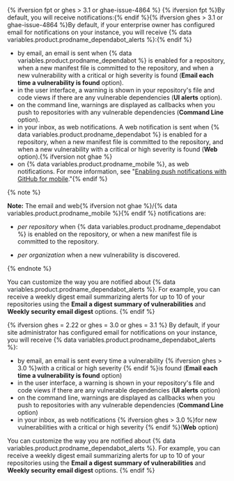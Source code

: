 {% ifversion fpt or ghes > 3.1 or ghae-issue-4864 %}
{% ifversion fpt %}By default, you will receive notifications:{% endif %}{% ifversion ghes > 3.1 or ghae-issue-4864 %}By default, if your enterprise owner has configured email for notifications on your instance, you will receive {% data variables.product.prodname_dependabot_alerts %}:{% endif %}

- by email, an email is sent when {% data variables.product.prodname_dependabot %} is enabled for a repository, when a new manifest file is committed to the repository, and when a new vulnerability with a critical or high severity is found (**Email each time a vulnerability is found** option).
- in the user interface, a warning is shown in your repository's file and code views if there are any vulnerable dependencies (**UI alerts** option).
- on the command line, warnings are displayed as callbacks when you push to repositories with any vulnerable dependencies (**Command Line** option).
- in your inbox, as web notifications. A web notification is sent when {% data variables.product.prodname_dependabot %} is enabled for a repository, when a new manifest file is committed to the repository, and when a new vulnerability with a critical or high severity is found (**Web** option).{% ifversion not ghae %}
- on {% data variables.product.prodname_mobile %}, as web notifications. For more information, see "[Enabling push notifications with GitHub for mobile](/github/managing-subscriptions-and-notifications-on-github/configuring-notifications#enabling-push-notifications-with-github-for-mobile)."{% endif %}

{% note %}

**Note:** The email and web{% ifversion not ghae %}/{% data variables.product.prodname_mobile %}{% endif %} notifications are:

- _per repository_ when {% data variables.product.prodname_dependabot %} is enabled on the repository, or when a new manifest file is committed to the repository.

- _per organization_ when a new vulnerability is discovered.

{% endnote %}

You can customize the way you are notified about {% data variables.product.prodname_dependabot_alerts %}. For example, you can receive a weekly digest email summarizing alerts for up to 10 of your repositories using the **Email a digest summary of vulnerabilities** and **Weekly security email digest** options.
{% endif %}

{% ifversion ghes = 2.22 or ghes = 3.0 or ghes = 3.1 %}
By default, if your site administrator has configured email for notifications on your instance, you will receive {% data variables.product.prodname_dependabot_alerts %}:
- by email, an email is sent every time a vulnerability {% ifversion ghes > 3.0 %}with a critical or high severity {% endif %}is found (**Email each time a vulnerability is found** option)
- in the user interface, a warning is shown in your repository's file and code views if there are any vulnerable dependencies (**UI alerts** option)
- on the command line, warnings are displayed as callbacks when you push to repositories with any vulnerable dependencies (**Command Line** option)
- in your inbox, as web notifications {% ifversion ghes > 3.0 %}for new vulnerabilities with a critical or high severity {% endif %}(**Web** option)

You can customize the way you are notified about {% data variables.product.prodname_dependabot_alerts %}. For example, you can receive a weekly digest email summarizing alerts for up to 10 of your repositories using the **Email a digest summary of vulnerabilities** and **Weekly security email digest** options.
{% endif %}
